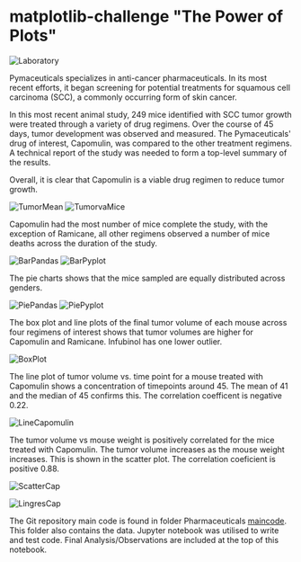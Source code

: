 # matplotlib-challenge "The Power of Plots"

![Laboratory](./images/Laboratory.jpg)

Pymaceuticals specializes in anti-cancer pharmaceuticals. In its most recent efforts, it began screening for potential treatments for squamous cell carcinoma (SCC), a commonly occurring form of skin cancer.

In this most recent animal study, 249 mice identified with SCC tumor growth were treated through a variety of drug regimens. Over the course of 45 days, tumor development was observed and measured. The Pymaceuticals' drug of interest, Capomulin, was compared to the other treatment regimens. A technical report of the study was needed to form a top-level summary of the results.

Overall, it is clear that Capomulin is a viable drug regimen to reduce tumor growth.

![TumorMean](./images/TumorMeanBar.png)
![TumorvaMice](./images/TumorVsMice.png)

Capomulin had the most number of mice complete the study, with the exception of Ramicane, all other regimens observed a number of mice deaths across the duration of the study.

![BarPandas](./images/PandasBar-TimesPoints.png)
![BarPyplot](./images/PyplotBar-TimepointToDrugs.png)

The pie charts shows that the mice sampled are equally distributed across genders.

![PiePandas](./images/PiePandasGender.png)
![PiePyplot](./images/PiePyplotGender.png)

The box plot and line plots of the final tumor volume of each mouse across four regimens of interest shows that tumor volumes are higher for Capomulin and Ramicane. Infubinol has one lower outlier.

![BoxPlot](./images/BoxplotVolume.png)

The line plot of tumor volume vs. time point for a mouse treated with Capomulin shows a concentration of timepoints around 45. The mean of 41 and the median of 45 confirms this. The correlation coefficent is negative 0.22.

![LineCapomulin](./images/Linecapomulin.png)

The tumor volume vs mouse weight is positively correlated for the mice treated with Capomulin. The tumor volume increases as the mouse weight increases. This is shown in the scatter plot. The correlation coeficient is positive 0.88.

![ScatterCap](./images/ScatterCapomulin.png)

![LingresCap](./images/Capomulinlingres.png)

The Git repository main code is found in folder Pharmaceuticals [maincode](Pymaceuticals/pymaceuticals_main_code.ipynb). This folder also contains the data. Jupyter notebook was utilised to write and test code. Final Analysis/Observations are included at the top of this notebook.





